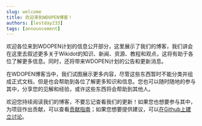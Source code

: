 ```yaml
---
slug: welcome
title: 欢迎来到WDOPEN博客！
authors: [lestday233]
tags: [announcement]
---
```


欢迎各位来到WDOPEN计划的信息公开部分，这里展示了我们的博客，我们讲会在这里去叙述更多关于Wikidot的知识、新闻、资源、教程和观点，这将有助于各位了解更多信息。同时，还将带来WDOPEN计划的公告和更新消息。

<!-- truncate -->

在WDOPEN博客当中，我们试图展示更多内容，尽管这些东西暂时不能分类并组成正式文档，但是也会帮助到各位了解更多知识和信息。您也可以随时随地的参与其中，分享您的见解和经验，或许这些东西将会帮助到其他人。

欢迎您持续阅读我们的博客，不要忘记查看我们的更新！如果您也想要参与其中，为项目作出贡献，可以查看[贡献指南](https://github.com/wdopen/docs/blob/main/CONTRIBUTING.md)；如果您想要提供建议，可以[在Github上建立讨论](https://github.com/wdopen/docs/issues)。
